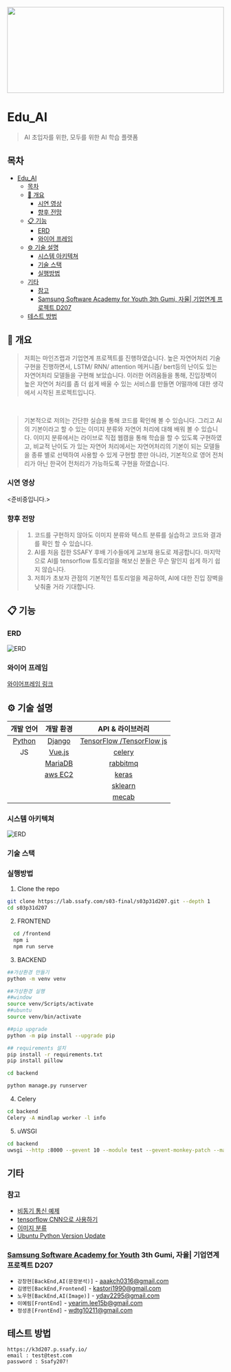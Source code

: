 <p align="center">
  <img src="doc/readmedoc/default-logo.png"  width="100%" height="200">
</p>

# Edu_AI

> AI 초입자를 위한, 모두를 위한 AI 학습 플랫폼

## 목차

- [Edu_AI](#edu_ai)
  - [목차](#목차)
  - [:paperclip: 개요](#paperclip-개요)
    - [시연 영상](#시연-영상)
    - [향후 전망](#향후-전망)
  - [:clipboard: 기능](#clipboard-기능)
    - [ERD](#erd)
    - [와이어 프레임](#와이어-프레임)
  - [:gear: 기술 설명](#gear-기술-설명)
    - [시스템 아키텍쳐](#시스템-아키텍쳐)
    - [기술 스택](#기술-스택)
    - [실행방법](#실행방법)
  - [기타](#기타)
    - [참고](#참고)
    - [Samsung Software Academy for Youth 3th Gumi, 자율| 기업연계 프로젝트 D207](#samsung-software-academy-for-youth-3th-gumi-자율-기업연계-프로젝트-d207)
  - [테스트 방법](#테스트-방법)

## :paperclip: 개요

> 저희는 마인즈랩과 기업연계 프로젝트를 진행하였습니다. 높은 자연어처리 기술 구현을 진행하면서, LSTM/ RNN/ attention 메커니즘/ bert등의 난이도 있는 자연어처리 모델들을 구현해 보았습니다. 이러한 어려움들을 통해, 진입장벽이 높은 자연어 처리를 좀 더 쉽게 배울 수 있는 서비스를 만들면 어떨까에 대한 생각에서 시작된 프로젝트입니다. 

<br>

> 기본적으로 저의는 간단한 실습을 통해 코드를 확인해 볼 수 있습니다. 그리고 AI의 기본이라고 할 수 있는 이미지 분류와 자연어 처리에 대해 배워 볼 수 있습니다. 이미지 분류에서는 라이브로 직접 웹캠을 통해 학습을 할 수 있도록 구현하였고, 비교적 난이도 가 있는 자연어 처리에서는 자연어처리의 기본이 되는 모델들을 종류 별로 선택하여 사용할 수 있게 구현할 뿐만 아니라, 기본적으로 영어 전처리가 아닌 한국어 전처리가 가능하도록 구현을 하였습니다.

### 시연 영상
<준비중입니다.>

### 향후 전망
> 1. 코드를 구현하지 않아도 이미지 분류와 텍스트 분류를 실습하고 코드와 결과를 확인 할 수 있습니다. <br> 
> 2. AI를 처음 접한 SSAFY 후배 기수들에게 교보재 용도로 제공합니다. 마지막으로 AI를 tensorflow 튜토리얼을 해보신 분들은 무슨 말인지 쉽게 하기 쉽지 않습니다. <br>
> 3. 저희가 초보자 관점의 기본적인 튜토리얼을 제공하여, AI에 대한 진입 장벽을 낮춰줄 거라 기대합니다.


## :clipboard: 기능

### ERD

![ERD](doc/산출물/ERD.PNG)

### 와이어 프레임

[와이어프레임 링크](doc/산출물/와이어프레임.zip)

## :gear: 기술 설명

| 개발 언어 | 개발 환경 |     API & 라이브러리     |
| :-------: | :-------: | :----------------------: |
|  [Python](https://www.python.org/)   |  [Django](https://www.djangoproject.com/)   |          [TensorFlow /TensorFlow js](https://www.tensorflow.org/?hl=ko)         |
|    JS     |  [Vue.js](https://kr.vuejs.org/)   |            [celery](https://docs.celeryproject.org/)    |
|           |  [MariaDB](https://mariadb.com/)  |          [rabbitmq](https://www.rabbitmq.com/)          |
|           |  [aws EC2](https://aws.amazon.com/)  |    [keras](https://keras.io/)             |
|           |           |   [sklearn](https://scikit-learn.org/stable/)         |
|           |           |   [mecab](https://bitbucket.org/eunjeon/mecab-ko-dic/src/master/)         |


### 시스템 아키텍쳐


![ERD](doc/readmedoc/systemarchitecture.png)

### 기술 스택


### 실행방법

1.  Clone the repo

```sh
git clone https://lab.ssafy.com/s03-final/s03p31d207.git --depth 1
cd s03p31d207
```

2. FRONTEND

```sh
  cd /frontend
  npm i
  npm run serve
```

3. BACKEND

```sh
##가상환경 만들기
python -m venv venv

##가상환경 실행
##window
source venv/Scripts/activate
##ubuntu
source venv/bin/activate

##pip upgrade
python -m pip install --upgrade pip

## requirements 설치
pip install -r requirements.txt
pip install pillow

cd backend

python manage.py runserver
```

4. Celery
```sh
cd backend
Celery -A mindlap worker -l info
```
5. uWSGI
```sh
cd backend
uwsgi --http :8000 --gevent 10 --module test --gevent-monkey-patch --master --processes 
```



## 기타

### 참고

- [비동기 통신 예제](https://danidee10.github.io/2018/01/01/realtime-django-1.html)
- [tensorflow CNN으로 사용하기](https://www.notion.so/tensorflow-CNN-d5e816d6a14a4fbabdb17e84db532956)
- [이미지 분류](https://lsjsj92.tistory.com/355)
- [Ubuntu Python Version Update](https://www.notion.so/ubuntu-python-version-update-a9748362a8454661a28643e27a649dfa)

### [Samsung Software Academy for Youth](https://www.ssafy.com/) 3th Gumi, 자율| 기업연계 프로젝트 D207
- `강창현[BackEnd,AI(문장분석)]` - aaakch0316@gmail.com<br>
- `김영민[BackEnd,Frontend]` - kastori1990@gmail.com<br>
- `노우현[BackEnd,AI(Image)]` - ydav2295@gmail.com<br>
- `이예림[FrontEnd]` - yearim.lee15b@gmail.com<br>
- `정성훈[FrontEnd]` - wdtg10211@gmail.com<br>



## 테스트 방법

```
https://k3d207.p.ssafy.io/
email : test@test.com
password : Ssafy207!
```
